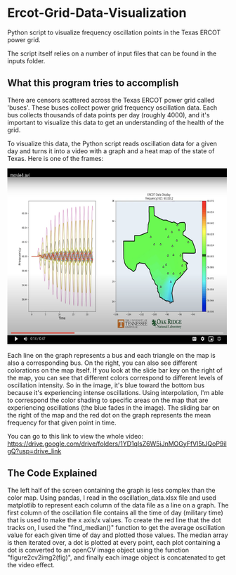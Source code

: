 # Ercot-Grid-Data-Visualization
Python script to visualize frequency oscillation points in the Texas ERCOT power grid.

The script itself relies on a number of input files that can be found in the inputs folder.

<h2> What this program tries to accomplish </h2>
  There are censors scattered across the Texas ERCOT power grid called 'buses'. These buses collect power grid frequency oscillation data.
  Each bus collects thousands of data points per day (roughly 4000), and it's important to visualize this data to get an understanding
  of the health of the grid. 

  To visualize this data, the Python script reads oscillation data for a given day and turns it into a video with a graph and a heat map
  of the state of Texas. Here is one of the frames:
  
<img width="500" height="400" src="Screen Shot 2023-08-22 at 12.37.48 AM.png">

  Each line on the graph represents a bus and each triangle on the map is also a corresponding bus.
  On the right, you can also see different colorations on the map itself. If you look at the slide bar key on the right of the map, 
  you can see that different colors correspond to different levels of oscillation intensity. So in the image, it's blue toward the bottom 
  bus because it's experiencing intense oscillations.
  Using interpolation, I'm able to correspond the color shading to specific areas on the map that are experiencing oscillations (the blue 
  fades in the image).
  The sliding bar on the right of the map and the red dot on the graph represents the mean frequency for that given point in time.

  You can go to this link to view the whole video: https://drive.google.com/drive/folders/1YD1qlsZ6W5iJnMOGyFfVl5tJQoP9ilgQ?usp=drive_link

<h2>The Code Explained</h2>

The left half of the screen containing the graph is less complex than the color map. Using pandas, I read in the oscillation_data.xlsx file and used matplotlib to represent each column of the data file as a line on a graph. The first column of the oscillation file contains all the time of day (military time) that is used to make the x axis/x values. To create the red line that the dot tracks on, I used the "find_median()" function to get the average oscillation value for each given
time of day and plotted those values. The median array is then iterated over, a dot is plotted at every point, each plot containing a dot is converted to an openCV image object using the function "figure2cv2img2(fig)", and finally each image 
object is concatenated to get the video effect. 



